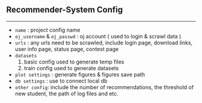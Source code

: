 ## Recommender-System Config

---

+ `name` : project config name
+ `oj_username` & `oj_passwd` : oj account ( used to login & scrawl data ) 
+ `urls` : any urls need to be scrawled, include login page, download links, user info page, status page, contest page
+ `datasets`
  1. basic config used to generate temp files
  2. train config used to generate datasets
+ `plot settings` : generate figures & figures save path 
+ `db settings` : use to connect local db
+ `other config`: include the number of recommendations, the threshold of new student, the path of log files and etc.